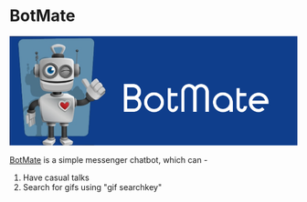 # BotMate

<a href = "https://m.me/ImBotMate">![Alt text](/cover_photo.jpg?raw=true "Click to goto messenger")</a>

<a href = "https://m.me/ImBotMate">BotMate</a> is a simple messenger chatbot, which can -
1. Have casual talks
2. Search for gifs using "gif searchkey"

